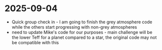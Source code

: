 # 2025-09-04

- Quick group check in - I am going to finish the grey atmosphere code while the others start progressing with non-grey atmospheres
- need to update Mike's code for our purposes - main challenge will be the lower Teff for a planet compared to a star, the original code may not be compatible with this
